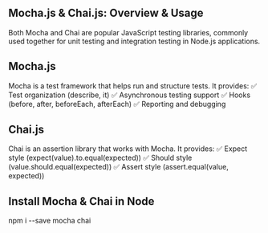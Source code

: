 Mocha.js & Chai.js: Overview & Usage
--------------------------------------------

Both Mocha and Chai are popular JavaScript testing libraries, commonly used together for unit testing and integration testing in Node.js applications.

Mocha.js
--------------------------

Mocha is a test framework that helps run and structure tests.
It provides: ✅ Test organization (describe, it)
✅ Asynchronous testing support
✅ Hooks (before, after, beforeEach, afterEach)
✅ Reporting and debugging

Chai.js
--------------------------------

Chai is an assertion library that works with Mocha.
It provides: ✅ Expect style (expect(value).to.equal(expected))
✅ Should style (value.should.equal(expected))
✅ Assert style (assert.equal(value, expected))

Install Mocha & Chai in Node
--------------------------------------

npm i --save mocha chai